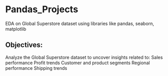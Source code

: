 # Pandas_Projects
 EDA on Global Superstore dataset using libraries like pandas, seaborn, matplotlib
## Objectives:
Analyze the Global Superstore dataset to uncover insights related to:
Sales performance
Profit trends
Customer and product segments
Regional performance
Shipping trends
